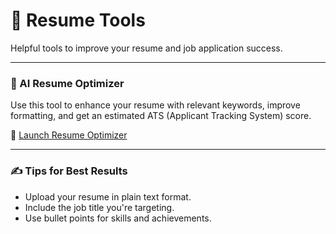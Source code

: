 # 📄 Resume Tools

Helpful tools to improve your resume and job application success.

---

### 🧠 AI Resume Optimizer

Use this tool to enhance your resume with relevant keywords, improve formatting, and get an estimated ATS (Applicant Tracking System) score.

🔗 [Launch Resume Optimizer](https://script.google.com/macros/s/AKfycbySzt1Y9fHvFu7-7AMLK7LGUiKypO_xR2-xdnwcY4jO1PRdaI-cgSkl3fTmOPTIfqlFnw/exec)

---

### ✍️ Tips for Best Results
- Upload your resume in plain text format.
- Include the job title you're targeting.
- Use bullet points for skills and achievements.
